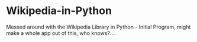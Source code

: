 # Wikipedia-in-Python
Messed around with the Wikipedia Library in Python - Initial Program, might make a whole app out of this, who knows?....